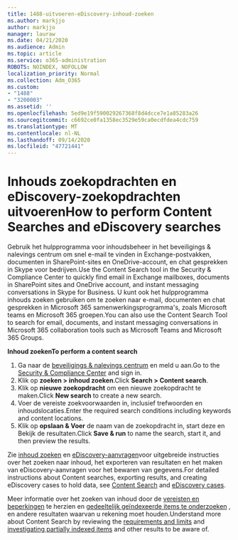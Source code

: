 ```yaml
---
title: 1488-uitvoeren-eDiscovery-inhoud-zoeken
ms.author: markjjo
author: markjjo
manager: lauraw
ms.date: 04/21/2020
ms.audience: Admin
ms.topic: article
ms.service: o365-administration
ROBOTS: NOINDEX, NOFOLLOW
localization_priority: Normal
ms.collection: Adm_O365
ms.custom:
- "1488"
- "3200003"
ms.assetid: ''
ms.openlocfilehash: 5ed9e19f590029267368f8d4dcce7e1a85283a26
ms.sourcegitcommit: c6692ce0fa1358ec3529e59ca0ecdfdea4cdc759
ms.translationtype: MT
ms.contentlocale: nl-NL
ms.lasthandoff: 09/14/2020
ms.locfileid: "47721441"
---
```

# <a name="how-to-perform-content-searches-and-ediscovery-searches"></a><span data-ttu-id="d9fd4-102">Inhouds zoekopdrachten en eDiscovery-zoekopdrachten uitvoeren</span><span class="sxs-lookup"><span data-stu-id="d9fd4-102">How to perform Content Searches and eDiscovery searches</span></span>

<span data-ttu-id="d9fd4-103">Gebruik het hulpprogramma voor inhoudsbeheer in het beveiligings & nalevings centrum om snel e-mail te vinden in Exchange-postvakken, documenten in SharePoint-sites en OneDrive-account, en chat gesprekken in Skype voor bedrijven.</span><span class="sxs-lookup"><span data-stu-id="d9fd4-103">Use the Content Search tool in the Security & Compliance Center to quickly find email in Exchange mailboxes, documents in SharePoint sites and OneDrive account, and instant messaging conversations in Skype for Business.</span></span> <span data-ttu-id="d9fd4-104">U kunt ook het hulpprogramma inhouds zoeken gebruiken om te zoeken naar e-mail, documenten en chat gesprekken in Microsoft 365 samenwerkingsprogramma's, zoals Microsoft teams en Microsoft 365 groepen.</span><span class="sxs-lookup"><span data-stu-id="d9fd4-104">You can also use the Content Search Tool to search for email, documents, and instant messaging conversations in Microsoft 365 collaboration tools such as Microsoft Teams and Microsoft 365 Groups.</span></span>

<span data-ttu-id="d9fd4-105">**Inhoud zoeken**</span><span class="sxs-lookup"><span data-stu-id="d9fd4-105">**To perform a content search**</span></span>

1. <span data-ttu-id="d9fd4-106">Ga naar de [beveiligings & nalevings centrum](https://protection.office.com) en meld u aan.</span><span class="sxs-lookup"><span data-stu-id="d9fd4-106">Go to the [Security & Compliance Center](https://protection.office.com) and sign in.</span></span>
2. <span data-ttu-id="d9fd4-107">Klik op **zoeken > inhoud zoeken**.</span><span class="sxs-lookup"><span data-stu-id="d9fd4-107">Click **Search > Content search**.</span></span>
3. <span data-ttu-id="d9fd4-108">Klik op **nieuwe zoekopdracht** om een nieuwe zoekopdracht te maken.</span><span class="sxs-lookup"><span data-stu-id="d9fd4-108">Click **New search** to create a new search.</span></span>
4. <span data-ttu-id="d9fd4-109">Voer de vereiste zoekvoorwaarden in, inclusief trefwoorden en inhoudslocaties.</span><span class="sxs-lookup"><span data-stu-id="d9fd4-109">Enter the required search conditions including keywords and content locations.</span></span>  
5. <span data-ttu-id="d9fd4-110">Klik op **opslaan & Voer** de naam van de zoekopdracht in, start deze en Bekijk de resultaten.</span><span class="sxs-lookup"><span data-stu-id="d9fd4-110">Click **Save & run** to name the search, start it, and then preview the results.</span></span>

<span data-ttu-id="d9fd4-111">Zie [inhoud zoeken](https://docs.microsoft.com/microsoft-365/compliance/content-search) en [eDiscovery-aanvragen](https://docs.microsoft.com/microsoft-365/compliance/ediscovery-cases)voor uitgebreide instructies over het zoeken naar inhoud, het exporteren van resultaten en het maken van eDiscovery-aanvragen voor het bewaren van gegevens.</span><span class="sxs-lookup"><span data-stu-id="d9fd4-111">For detailed instructions about Content searches, exporting results, and creating eDiscovery cases to hold data, see [Content Search](https://docs.microsoft.com/microsoft-365/compliance/content-search) and [eDiscovery cases](https://docs.microsoft.com/microsoft-365/compliance/ediscovery-cases).</span></span>

<span data-ttu-id="d9fd4-112">Meer informatie over het zoeken van inhoud door de [vereisten en beperkingen](https://docs.microsoft.com/microsoft-365/compliance/limits-for-content-search) te herzien en  [gedeeltelijk geïndexeerde items te onderzoeken](https://docs.microsoft.com/microsoft-365/compliance/investigating-partially-indexed-items-in-ediscovery) , en andere resultaten waarvan u rekening moet houden.</span><span class="sxs-lookup"><span data-stu-id="d9fd4-112">Understand more about Content Search by reviewing the [requirements and limits](https://docs.microsoft.com/microsoft-365/compliance/limits-for-content-search) and  [investigating partially indexed items](https://docs.microsoft.com/microsoft-365/compliance/investigating-partially-indexed-items-in-ediscovery) and other results to be aware of.</span></span>